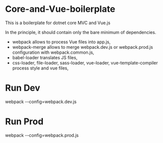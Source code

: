 # Core-and-Vue-boilerplate
This is a boilerplate for dotnet core MVC and Vue.js

In the principle, it should contain only the bare minimum of dependencies. 
- webpack allows to process Vue files into app.js,
- webpack-merge allows to merge webpack.dev.js or webpack.prod.js configuration with webpack.common.js,
- babel-loader translates JS files,
- css-loader, file-loader, sass-loader, vue-loader, vue-template-compiler process style and vue files,

# Run Dev
webpack --config=webpack.dev.js 

# Run Prod
webpack --config=webpack.prod.js 
